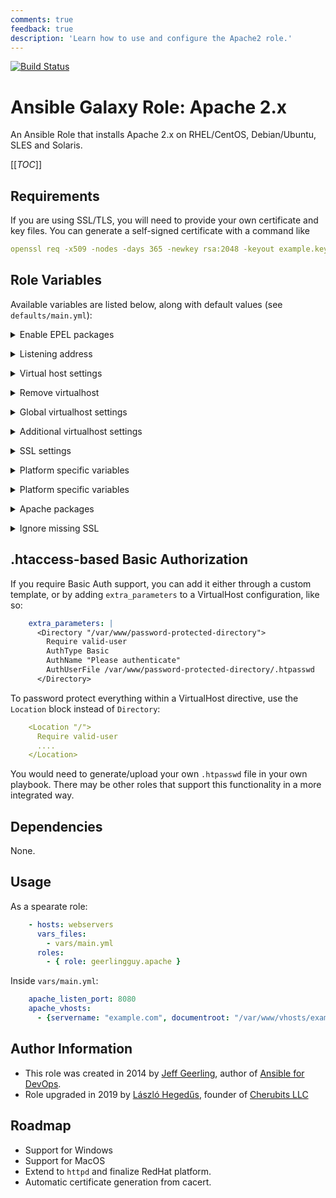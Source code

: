 ```yaml
---
comments: true
feedback: true
description: 'Learn how to use and configure the Apache2 role.'
---
```


[![Build Status](https://travis-ci.org/lordoftheflies/ansible-apache2-role.svg?branch=master)](https://travis-ci.org/lordoftheflies/ansible-apache2-role)

# Ansible Galaxy Role: Apache 2.x

An Ansible Role that installs Apache 2.x on RHEL/CentOS, Debian/Ubuntu, SLES and Solaris.

[[_TOC_]]

## Requirements

If you are using SSL/TLS, you will need to provide your own certificate and key files. You can generate a self-signed certificate with a command like 

```yml
openssl req -x509 -nodes -days 365 -newkey rsa:2048 -keyout example.key -out example.crt
```

## Role Variables

Available variables are listed below, along with default values (see `defaults/main.yml`):

<p>

<details>

<summary>Enable EPEL packages</summary>

### Enable EPEL packages

The repository to use when installing Apache (only used on RHEL/CentOS systems). If you'd like later versions of Apache than are available in the OS's core repositories, use a repository like EPEL (which can be installed with the `lordoftheflies.repo-epel` role).

<pre>
    <code>apache_enablerepo: ""</code>
</pre>

</details>
</p>

<p>

<details>

<summary>Listening address</summary>

### Listening address

The IP address and ports on which apache should be listening. Useful if you have another service (like a reverse proxy) listening on port 80 or 443 and need to change the defaults.

```yml
    apache_listen_ip: "*"
    apache_listen_port: 80
    apache_listen_port_ssl: 443
```

</details>

</p>

<p>

<details>

<summary>Virtual host settings</summary>

### Virtual host settings

If set to true, a vhosts file, managed by this role's variables (see below), will be created and placed in the Apache configuration folder. If set to false, you can place your own vhosts file into Apache's configuration folder and skip the convenient (but more basic) one added by this role. You can also override the template used and set a path to your own template, if you need to further customize the layout of your VirtualHosts.

```yml
    apache_create_vhosts: true
    apache_vhosts_filename: "vhosts.conf"
    apache_vhosts_template: "vhosts.conf.j2"
```

</details>

</p>


<p>

<details>

<summary>Remove virtualhost</summary>

### Remove virtualhost

On Debian/Ubuntu, a default virtualhost is included in Apache's configuration. Set this to `true` to remove that default virtualhost configuration file.

```yml
    apache_remove_default_vhost: false
```
</details>

</p>

<p>

<details>

<summary>Global virtualhost settings</summary>

### Global virtualhost settings

You can add or override global Apache configuration settings in the role-provided vhosts file (assuming `apache_create_vhosts` is true) using this variable. By default it only sets the DirectoryIndex configuration.

```yml
    apache_global_vhost_settings: |
      DirectoryIndex index.php index.html
      # Add other global settings on subsequent lines.
```
</details>

</p>

<p>

<details>

<summary>Additional virtualhost settings</summary>

### Additional virtualhost settings

Add a set of properties per virtualhost, including `servername` (required), `documentroot` (required), `allow_override` (optional: defaults to the value of `apache_allow_override`), `options` (optional: defaults to the value of `apache_options`), `serveradmin` (optional), `serveralias` (optional) and `extra_parameters` (optional: you can add whatever additional configuration lines you'd like in here).

```yml
    apache_vhosts:
      # Additional optional properties: 'serveradmin, serveralias, extra_parameters'.
      - servername: "local.dev"
        documentroot: "/var/www/html"
```

Here's an example using `extra_parameters` to add a RewriteRule to redirect all requests to the `www.` site:

```yml
      - servername: "www.local.dev"
        serveralias: "local.dev"
        documentroot: "/var/www/html"
        extra_parameters: |
          RewriteCond %{HTTP_HOST} !^www\. [NC]
          RewriteRule ^(.*)$ http://www.%{HTTP_HOST}%{REQUEST_URI} [R=301,L]
```

</details>

</p>

<p>

<details>

<summary>SSL settings</summary>

### SSL settings

The `|` denotes a multiline scalar block in YAML, so newlines are preserved in the resulting configuration file output.

```yml
    apache_vhosts_ssl: []
```

No SSL vhosts are configured by default, but you can add them using the same pattern as `apache_vhosts`, with a few additional directives, like the following example:

```yml
    apache_vhosts_ssl:
      - servername: "local.dev"
        documentroot: "/var/www/html"
        certificate_file: "/home/vagrant/example.crt"
        certificate_key_file: "/home/vagrant/example.key"
        certificate_chain_file: "/path/to/certificate_chain.crt"
        extra_parameters: |
          RewriteCond %{HTTP_HOST} !^www\. [NC]
          RewriteRule ^(.*)$ http://www.%{HTTP_HOST}%{REQUEST_URI} [R=301,L]
```

Other SSL directives can be managed with other SSL-related role variables.

```yml
    apache_ssl_protocol: "All -SSLv2 -SSLv3"
    apache_ssl_cipher_suite: "AES256+EECDH:AES256+EDH"
```

The SSL protocols and cipher suites that are used/allowed when clients make secure connections to your server. These are secure/sane defaults, but for maximum security, performand, and/or compatibility, you may need to adjust these settings.

```yml
    apache_allow_override: "All"
    apache_options: "-Indexes +FollowSymLinks"
```

The default values for the `AllowOverride` and `Options` directives for the `documentroot` directory of each vhost.  A vhost can overwrite these values by specifying `allow_override` or `options`.

```yml
    apache_mods_enabled:
      - rewrite.load
      - ssl.load
    apache_mods_disabled: []
```

(Debian/Ubuntu ONLY) Which Apache mods to enable or disable (these will be symlinked into the appropriate location). See the `mods-available` directory inside the apache configuration directory (`/etc/apache2/mods-available` by default) for all the available mods.

</details>

</p>

<p>

<details>

<summary>Platform specific variables</summary>

### Platform specific variables

The list of packages to be installed. This defaults to a set of platform-specific packages for RedHat or Debian-based systems (see `vars/RedHat.yml` and `vars/Debian.yml` for the default values).

```yml
    apache_packages:
      - [platform-specific]
```

</details>

</p>

<p>

<details>

<summary>Platform specific variables</summary>

### Platform specific variables

Set initial Apache daemon state to be enforced when this role is run. This should generally remain `started`, but you can set it to `stopped` if you need to fix the Apache config during a playbook run or otherwise would not like Apache started at the time this role is run.

```yml
    apache_state: started
```

</details>

</p>

<p>

<details>

<summary>Apache packages</summary>

### Apache packages

If you have enabled any additional repositories such as _ondrej/apache2_, [geerlingguy.repo-epel](https://github.com/geerlingguy/ansible-role-repo-epel), or [geerlingguy.repo-remi](https://github.com/geerlingguy/ansible-role-repo-remi), you may want an easy way to upgrade versions. You can set this to `latest` (combined with `apache_enablerepo` on RHEL) and can directly upgrade to a different Apache version from a different repo (instead of uninstalling and reinstalling Apache).

```yml
    apache_packages_state: present
```

</details>

</p>

<p>

<details>

<summary>Ignore missing SSL</summary>

### Ignore missing SSL

If you would like to only create SSL vhosts when the vhost certificate is present (e.g. when using Let’s Encrypt), set `apache_ignore_missing_ssl_certificate` to `false`. When doing this, you might need to run your playbook more than once so all the vhosts are configured (if another part of the playbook generates the SSL certificates).

```yml
    apache_ignore_missing_ssl_certificate: true
```

</details>

</p>

## .htaccess-based Basic Authorization

If you require Basic Auth support, you can add it either through a custom template, or by adding `extra_parameters` to a VirtualHost configuration, like so:

```yml
    extra_parameters: |
      <Directory "/var/www/password-protected-directory">
        Require valid-user
        AuthType Basic
        AuthName "Please authenticate"
        AuthUserFile /var/www/password-protected-directory/.htpasswd
      </Directory>
```

To password protect everything within a VirtualHost directive, use the `Location` block instead of `Directory`:

```yml
    <Location "/">
      Require valid-user
      ....
    </Location>
```

You would need to generate/upload your own `.htpasswd` file in your own playbook. There may be other roles that support this functionality in a more integrated way.

## Dependencies

None.

## Usage

As a spearate role:

```yml
    - hosts: webservers
      vars_files:
        - vars/main.yml
      roles:
        - { role: geerlingguy.apache }
```

Inside `vars/main.yml`:

```yml
    apache_listen_port: 8080
    apache_vhosts:
      - {servername: "example.com", documentroot: "/var/www/vhosts/example_com"}
```

## Author Information

* This role was created in 2014 by [Jeff Geerling](https://www.jeffgeerling.com/), author of [Ansible for DevOps](https://www.ansiblefordevops.com/).
* Role upgraded in 2019 by [László Hegedűs](mailto:laszlo.hegedus@cherubits.hu), founder of [Cherubits LLC](https://portal.cherubits.hu)

## Roadmap

* Support for Windows
* Support for MacOS
* Extend to ```httpd``` and finalize RedHat platform.
* Automatic certificate generation from cacert.

